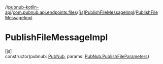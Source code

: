 //[pubnub-kotlin-api](../../../index.md)/[com.pubnub.api.endpoints.files](../index.md)/[[js]PublishFileMessageImpl](index.md)/[PublishFileMessageImpl](-publish-file-message-impl.md)

# PublishFileMessageImpl

[js]\
constructor(pubnub: [PubNub](../../[root]/-pub-nub/index.md), params: [PubNub.PublishFileParameters](../../[root]/-pub-nub/-publish-file-parameters/index.md))
